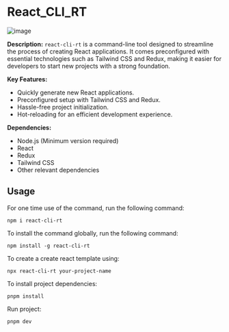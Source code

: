 # React_CLI_RT

![image](https://github.com/shenmemoon1/react-cli-rt/assets/79250603/73cbf1bb-f300-4c57-9e91-5aa48b8c0045)

**Description:**
`react-cli-rt` is a command-line tool designed to streamline the process of creating React applications. It comes preconfigured with essential technologies such as Tailwind CSS and Redux, making it easier for developers to start new projects with a strong foundation.

**Key Features:**

- Quickly generate new React applications.
- Preconfigured setup with Tailwind CSS and Redux.
- Hassle-free project initialization.
- Hot-reloading for an efficient development experience.

**Dependencies:**

- Node.js (Minimum version required)
- React
- Redux
- Tailwind CSS
- Other relevant dependencies

## Usage

For one time use of the command, run the following command:

```shell
npm i react-cli-rt
```

To install the command globally, run the following command:

```shell
npm install -g react-cli-rt
```

To create a create react template using:

```
npx react-cli-rt your-project-name
```

To install project dependencies:

`pnpm install`

Run project:

```
pnpm dev
```
